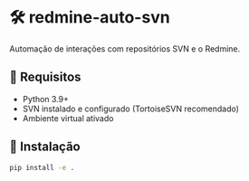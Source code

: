 # 🛠 redmine-auto-svn

Automação de interações com repositórios SVN e o Redmine.

## 🔧 Requisitos

- Python 3.9+
- SVN instalado e configurado (TortoiseSVN recomendado)
- Ambiente virtual ativado

## 🚀 Instalação

```bash
pip install -e .
